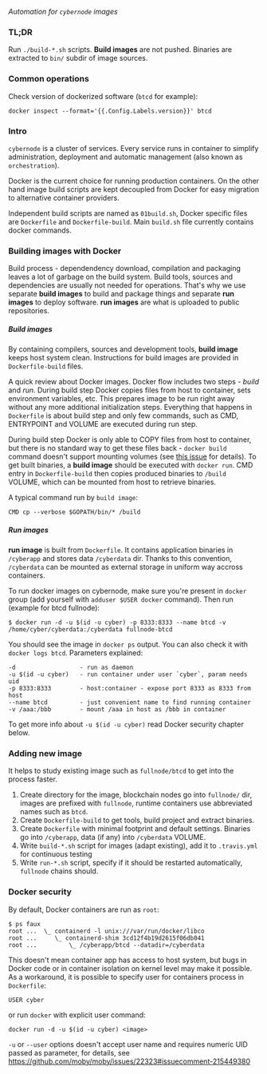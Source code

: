 *Automation for `cybernode` images*

### TL;DR

Run `./build-*.sh` scripts. **Build images** are not
pushed. Binaries are extracted to `bin/` subdir of image
sources.

### Common operations

Check version of dockerized software (`btcd` for example):

    docker inspect --format='{{.Config.Labels.version}}' btcd

### Intro

`cybernode` is a cluster of services. Every service runs in
container to simplify administration, deployment and
automatic management (also known as `orchestration`).

Docker is the current choice for running production
containers. On the other hand image build scripts are kept
decoupled from Docker for easy migration to alternative
container providers.

Independent build scripts are named as `01build.sh`, Docker
specific files are `Dockerfile` and `Dockerfile-build`.
Main `build.sh` file currently contains docker commands.


### Building images with Docker

Build process - dependendency download, compilation and
packaging leaves a lot of garbage on the build system.
Build tools, sources and dependencies are usually not
needed for operations. That's why we use separate
**build images** to build and package things and separate
**run images** to deploy software. **run images** are what
is uploaded to public repositories.

##### Build images

By containing compilers, sources and development tools,
**build image** keeps host system clean. Instructions for
build images are provided in `Dockerfile-build` files.

A quick review about Docker images. Docker flow includes
two steps - *build* and *run*. During build step Docker
copies files from host to container, sets environment
variables, etc. This prepares image to be run right away
without any more additional initialization steps.
Everything that happens in `Dockerfile` is about build step
and only few commands, such as CMD, ENTRYPOINT and VOLUME
are executed during run step.

During build step Docker is only able to COPY files from
host to container, but there is no standard way to get
these files back - `docker build` command doesn't support
mounting volumes (see
[this issue](https://github.com/moby/moby/issues/17745) for
details). To get built binaries, a **build image** should
be executed with `docker run`. CMD entry in
`Dockerfile-build` then copies produced binaries to
`/build` VOLUME, which can be mounted from host to retrieve
binaries.

A typical command run by `build image`:

    CMD cp --verbose $GOPATH/bin/* /build


##### Run images

**run image** is built from `Dockerfile`. It contains
application binaries in `/cyberapp` and stores data
`/cyberdata` dir. Thanks to this convention, `/cyberdata`
can be mounted as external storage in uniform way accross
containers.

To run docker images on cybernode, make sure you're present
in `docker` group (add yourself with `adduser $USER docker`
command). Then run (example for btcd fullnode):

    $ docker run -d -u $(id -u cyber) -p 8333:8333 --name btcd -v /home/cyber/cyberdata:/cyberdata fullnode-btcd

You should see the image in `docker ps` output. You can also
check it with `docker logs btcd`. Parameters explained:

    -d                  - run as daemon 
    -u $(id -u cyber)   - run container under user `cyber`, param needs uid
    -p 8333:8333        - host:container - expose port 8333 as 8333 from host
    --name btcd         - just convenient name to find running container
    -v /aaa:/bbb        - mount /aaa in host as /bbb in container

To get more info about `-u $(id -u cyber)` read Docker
security chapter below.

### Adding new image

It helps to study existing image such as `fullnode/btcd` to
get into the process faster.

1. Create directory for the image, blockchain nodes go into
   `fullnode/` dir, images are prefixed with `fullnode`,
   runtime containers use abbreviated names such as `btcd`.
2. Create `Dockerfile-build` to get tools, build project
   and extract binaries.
3. Create `Dockerfile` with minimal footprint and default
   settings. Binaries go into `/cyberapp`, data (if any)
   into `/cyberdata` VOLUME.
4. Write `build-*.sh` script for images (adapt existing),
   add it to `.travis.yml` for continuous testing
5. Write `run-*.sh` script, specify if it should be
   restarted automatically, `fullnode` chains should.

### Docker security

By default, Docker containers are run as `root`:

    $ ps faux
    root ...  \_ containerd -l unix:///var/run/docker/libco
    root ...     \_ containerd-shim 3cd12f4b19d2615f06db041
    root ...         \_ /cyberapp/btcd --datadir=/cyberdata 


This doesn't mean container app has access to host system,
but bugs in Docker code or in container isolation on kernel
level may make it possible. As a workaround, it is possible
to specify user for containers process in `Dockerfile`:

    USER cyber

or run `docker` with explicit user command:

    docker run -d -u $(id -u cyber) <image>

`-u` or `--user` options doesn't accept user name and
requires numeric UID passed as parameter, for details, see
https://github.com/moby/moby/issues/22323#issuecomment-215449380
